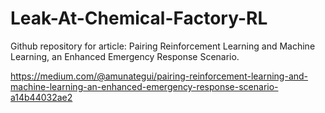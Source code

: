 # Leak-At-Chemical-Factory-RL
Github repository for article: Pairing Reinforcement Learning and Machine Learning, an Enhanced Emergency Response Scenario.

https://medium.com/@amunategui/pairing-reinforcement-learning-and-machine-learning-an-enhanced-emergency-response-scenario-a14b44032ae2

